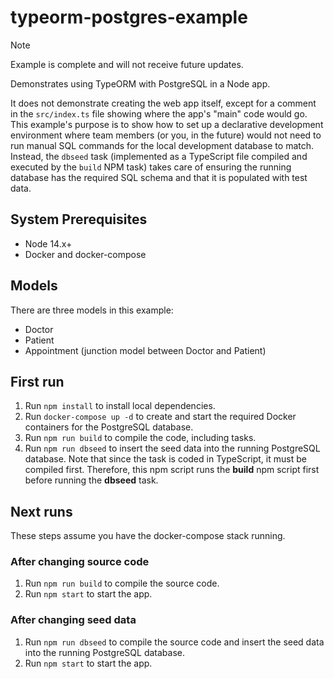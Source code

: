 # typeorm-postgres-example

> [!NOTE]
> Example is complete and will not receive future updates.

Demonstrates using TypeORM with PostgreSQL in a Node app.

It does not demonstrate creating the web app itself, except for a comment in the ```src/index.ts``` file showing where the app's "main" code would go. This example's purpose is to show how to set up a declarative development environment where team members (or you, in the future) would not need to run manual SQL commands for the local development database to match. Instead, the ```dbseed``` task (implemented as a TypeScript file compiled and executed by the ```build``` NPM task) takes care of ensuring the running database has the required SQL schema and that it is populated with test data.

## System Prerequisites

* Node 14.x+
* Docker and docker-compose

## Models

There are three models in this example:

* Doctor
* Patient
* Appointment (junction model between Doctor and Patient)

## First run

1. Run `npm install` to install local dependencies.
1. Run `docker-compose up -d` to create and start the required Docker containers for the PostgreSQL database.
1. Run `npm run build` to compile the code, including tasks.
1. Run `npm run dbseed` to insert the seed data into the running PostgreSQL database. Note that since the task is coded in TypeScript, it must be compiled first. Therefore, this npm script runs the **build** npm script first before running the **dbseed** task.

## Next runs

These steps assume you have the docker-compose stack running.

### After changing source code

1. Run `npm run build` to compile the source code.
1. Run `npm start` to start the app.

### After changing seed data

1. Run `npm run dbseed` to compile the source code and insert the seed data into the running PostgreSQL database.
1. Run `npm start` to start the app.
